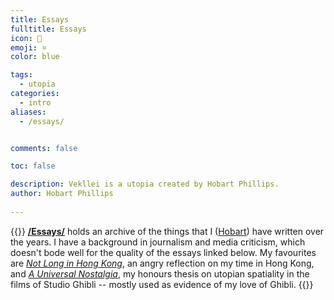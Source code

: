 ```yaml
---
title: Essays
fulltitle: Essays
icon: 📄
emoji: ¤
color: blue

tags: 
  - utopia
categories:
  - intro
aliases:
  - /essays/


comments: false

toc: false

description: Vekllei is a utopia created by Hobart Phillips.
author: Hobart Phillips
 
---
```

{{<hint panel>}}
[**/Essays/**](/essays/) holds an archive of the things that I ([Hobart](/about/)) have written over the years. I have a background in journalism and media criticism, which doesn't bode well for the quality of the essays linked below. My favourites are [*Not Long in Hong Kong*](/hong-kong/), an angry reflection on my time in Hong Kong, and [*A Universal Nostalgia*](/ghibli/), my honours thesis on utopian spatiality in the films of Studio Ghibli -- mostly used as evidence of my love of Ghibli.
{{</hint>}}